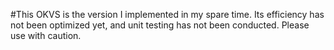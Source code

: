 
#This OKVS is the version I implemented in my spare time. Its efficiency has not been optimized yet, and unit testing has not been conducted. Please use with caution.
